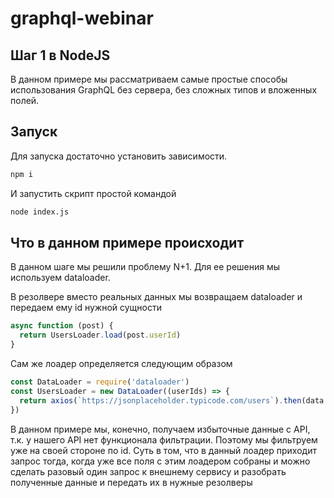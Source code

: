 # graphql-webinar

## Шаг 1 в NodeJS

В данном примере мы рассматриваем самые простые способы использования GraphQL без сервера, без сложных типов и вложенных полей.

## Запуск

Для запуска достаточно установить зависимости.

```bash
npm i
```

И запустить скрипт простой командой

```bash
node index.js
```

## Что в данном примере происходит

В данном шаге мы решили проблему N+1. Для ее решения мы используем dataloader.

В резолвере вместо реальных данных мы возвращаем dataloader и передаем ему id нужной сущности

```javascript
async function (post) {
  return UsersLoader.load(post.userId)
}
```

Сам же лоадер определяется следующим образом

```javascript
const DataLoader = require('dataloader')
const UsersLoader = new DataLoader((userIds) => {
  return axios(`https://jsonplaceholder.typicode.com/users`).then(data => data.data.filter(user => userIds.includes(user.id)))
})
```

В данном примере мы, конечно, получаем избыточные данные с API, т.к. у нашего API нет функционала фильтрации. Поэтому мы фильтруем уже на своей стороне по id.
Суть в том, что в данный лоадер приходит запрос тогда, когда уже все поля с этим лоадером собраны и можно сделать разовый один запрос к внешнему сервису и разобрать полученные данные и передать их в нужные резолверы
